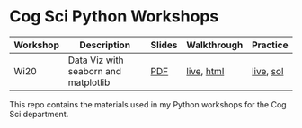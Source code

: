 # Cog Sci Python Workshops

| Workshop | Description                          | Slides     | Walkthrough              | Practice                  |
| -------- | ------------------------------------ | ---------- | ------------------------ | ------------------------- |
| Wi20     | Data Viz with seaborn and matplotlib | [PDF][s01] | [live][d01], [html][h01] | [live][p01], [sol][sol01] |

This repo contains the materials used in my Python workshops for the Cog Sci
department.

[s01]: https://github.com/SamLau95/python-workshops/blob/master/data-viz/data-viz.pdf
[d01]: https://mybinder.org/v2/gh/SamLau95/python-workshops/master?filepath=data-viz%2Fwalkthrough.ipynb
[h01]: https://nbviewer.jupyter.org/github/SamLau95/python-workshops/blob/master/data-viz/walkthrough.ipynb
[p01]: https://mybinder.org/v2/gh/SamLau95/python-workshops/master?filepath=probs%2Fdata-viz%2Fproblems.ipynb
[sol01]: https://nbviewer.jupyter.org/github/SamLau95/python-workshops/blob/master/sol/data-viz/problems.ipynb
